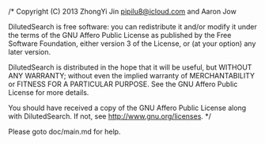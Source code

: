 /*
Copyright (C) 2013  ZhongYi Jin <pipilu8@icloud.com> and Aaron Jow

DilutedSearch is free software: you can redistribute it and/or modify it
under the terms of the GNU Affero Public License as published by the Free
Software Foundation, either version 3 of the License, or (at your option)
any later version.

DilutedSearch is distributed in the hope that it will be useful, but WITHOUT
ANY WARRANTY; without even the implied warranty of MERCHANTABILITY or FITNESS
FOR A PARTICULAR PURPOSE.  See the GNU Affero Public License for more details.

You should have received a copy of the GNU Affero Public License along with
DilutedSearch.  If not, see <http://www.gnu.org/licenses>.
*/

Please goto doc/main.md for help.
